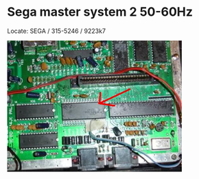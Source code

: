 # Sega master system 2 50-60Hz

Locate: SEGA / 315-5246 / 9223k7


<img src="sega-master-system-315-5246-9223k7.jpg" />
